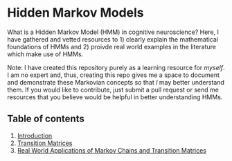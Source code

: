 # Hidden Markov Models

What is a Hidden Markov Model (HMM) in cognitive neuroscience? Here, I have gathered and vetted resources to 1) clearly explain the mathematical foundations of HMMs and 2) proivde real world examples in the literature which make use of HMMs.

Note: I have created this repository purely as a learning resource for _myself_. I am no expert and, thus, creating this repo gives me a space to document and demonstrate these Markovian concepts so that _I_ may better understand them. If you would like to contribute, just submit a pull request or send me resources that you believe would be helpful in better understanding HMMs.

## Table of contents

1. [Introduction](/Introduction.ipynb)
2. [Transition Matrices](/Transition-Matrices.ipynb)
3. [Real World Applications of Markov Chains and Transition Matrices](/Real-World-Markov-Chains-and-Transition-Matrices.ipynb)

